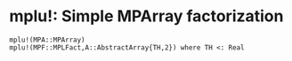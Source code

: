# mplu!: Simple MPArray factorization
```@docs
mplu!(MPA::MPArray)
mplu!(MPF::MPLFact,A::AbstractArray{TH,2}) where TH <: Real
```
